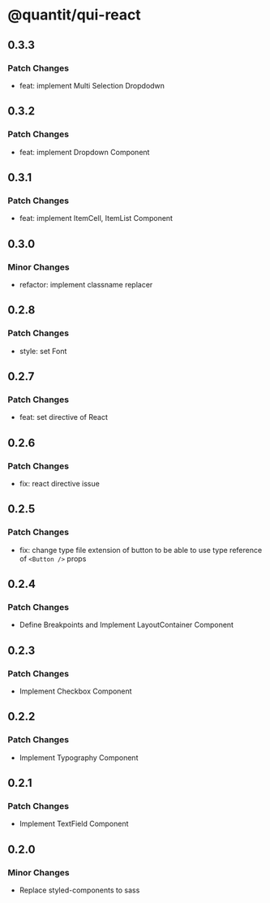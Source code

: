 # @quantit/qui-react

## 0.3.3

### Patch Changes

- feat: implement Multi Selection Dropdodwn

## 0.3.2

### Patch Changes

- feat: implement Dropdown Component

## 0.3.1

### Patch Changes

- feat: implement ItemCell, ItemList Component

## 0.3.0

### Minor Changes

- refactor: implement classname replacer

## 0.2.8

### Patch Changes

- style: set Font

## 0.2.7

### Patch Changes

- feat: set directive of React

## 0.2.6

### Patch Changes

- fix: react directive issue

## 0.2.5

### Patch Changes

- fix: change type file extension of button to be able to use type reference of `<Button />` props

## 0.2.4

### Patch Changes

- Define Breakpoints and Implement LayoutContainer Component

## 0.2.3

### Patch Changes

- Implement Checkbox Component

## 0.2.2

### Patch Changes

- Implement Typography Component

## 0.2.1

### Patch Changes

- Implement TextField Component

## 0.2.0

### Minor Changes

- Replace styled-components to sass
